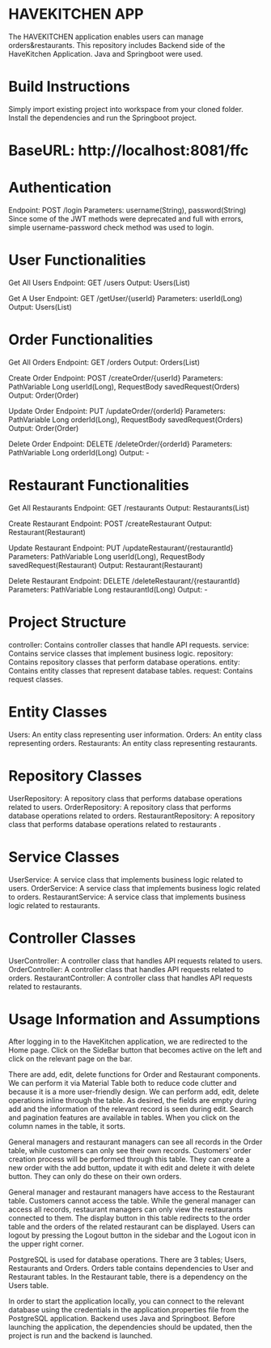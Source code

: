 # HAVEKITCHEN APP
The HAVEKITCHEN application enables users can manage orders&amp;restaurants.
This repository includes Backend side of the HaveKitchen Application.
Java and Springboot were used.

# Build Instructions 
Simply import existing project into workspace from your cloned folder.
Install the dependencies and run the Springboot project.

# BaseURL: http://localhost:8081/ffc

# Authentication
Endpoint: POST /login
Parameters: username(String), password(String)
Since some of the JWT methods were deprecated and full with errors, simple username-password check method was used to login.

# User Functionalities
Get All Users
Endpoint: GET /users
Output: Users(List)

Get A User
Endpoint: GET /getUser/{userId}
Parameters: userId(Long)
Output: Users(List)

# Order Functionalities
Get All Orders
Endpoint: GET /orders
Output: Orders(List)

Create Order
Endpoint: POST /createOrder/{userId}
Parameters: PathVariable Long userId(Long), RequestBody savedRequest(Orders)
Output: Order(Order)

Update Order
Endpoint: PUT /updateOrder/{orderId}
Parameters: PathVariable Long orderId(Long), RequestBody savedRequest(Orders)
Output: Order(Order)

Delete Order
Endpoint: DELETE /deleteOrder/{orderId}
Parameters: PathVariable Long orderId(Long)
Output: -

# Restaurant Functionalities
Get All Restaurants
Endpoint: GET /restaurants
Output: Restaurants(List)

Create Restaurant
Endpoint: POST /createRestaurant
Output: Restaurant(Restaurant)

Update Restaurant
Endpoint: PUT /updateRestaurant/{restaurantId}
Parameters: PathVariable Long userId(Long), RequestBody savedRequest(Restaurant)
Output: Restaurant(Restaurant)

Delete Restaurant
Endpoint: DELETE /deleteRestaurant/{restaurantId}
Parameters: PathVariable Long restaurantId(Long)
Output: -

# Project Structure
controller: Contains controller classes that handle API requests.
service: Contains service classes that implement business logic.
repository: Contains repository classes that perform database operations.
entity: Contains entity classes that represent database tables.
request: Contains request classes.

# Entity Classes
Users: An entity class representing user information.
Orders: An entity class representing orders.
Restaurants: An entity class representing restaurants.

# Repository Classes
UserRepository: A repository class that performs database operations related to users.
OrderRepository: A repository class that performs database operations related to orders.
RestaurantRepository: A repository class that performs database operations related to restaurants .

# Service Classes
UserService: A service class that implements business logic related to users.
OrderService: A service class that implements business logic related to orders.
RestaurantService: A service class that implements business logic related to restaurants.

# Controller Classes
UserController: A controller class that handles API requests related to users.
OrderController: A controller class that handles API requests related to orders.
RestaurantController: A controller class that handles API requests related to restaurants.

# Usage Information and Assumptions
After logging in to the HaveKitchen application, we are redirected to the Home page. Click on the SideBar button that becomes active on the left and click on the relevant page on the bar. 

There are add, edit, delete functions for Order and Restaurant components. We can perform it via Material Table both to reduce code clutter and because it is a more user-friendly design. We can perform add, edit, delete operations inline through the table. As desired, the fields are empty during add and the information of the relevant record is seen during edit. Search and pagination features are available in tables. When you click on the column names in the table, it sorts.

General managers and restaurant managers can see all records in the Order table, while customers can only see their own records. Customers' order creation process will be performed through this table. They can create a new order with the add button, update it with edit and delete it with delete button. They can only do these on their own orders.

General manager and restaurant managers have access to the Restaurant table. Customers cannot access the table. While the general manager can access all records, restaurant managers can only view the restaurants connected to them. The display button in this table redirects to the order table and the orders of the related restaurant can be displayed.
Users can logout by pressing the Logout button in the sidebar and the Logout icon in the upper right corner.

PostgreSQL is used for database operations. There are 3 tables; Users, Restaurants and Orders. Orders table contains dependencies to User and Restaurant tables. In the Restaurant table, there is a dependency on the Users table. 

In order to start the application locally, you can connect to the relevant database using the credentials in the application.properties file from the PostgreSQL application. Backend uses Java and Springboot. Before launching the application, the dependencies should be updated, then the project is run and the backend is launched. 







